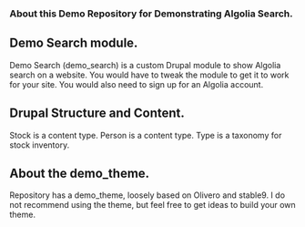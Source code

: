 ### About this Demo Repository for Demonstrating Algolia Search. 

## Demo Search module. 
Demo Search (demo_search) is a custom Drupal module to show Algolia search on a website. You would have to tweak the module to get it to work for your site. You would also need to sign up for an Algolia account.  

## Drupal Structure and Content. 
Stock is a content type. Person is a content type. Type is a taxonomy for stock inventory. 

## About the demo_theme.  
Repository has a demo_theme, loosely based on Olivero and stable9. I do not recommend using the theme, but feel free to get ideas to build your own theme.
